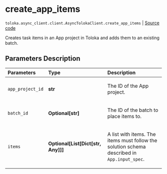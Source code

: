 # create_app_items
`toloka.async_client.client.AsyncTolokaClient.create_app_items` | [Source code](https://github.com/Toloka/toloka-kit/blob/v1.1.0.post1/src/client/__init__.py#L0)

Creates task items in an App project in Toloka and adds them to an existing batch.

## Parameters Description

| Parameters | Type | Description |
| :----------| :----| :-----------|
`app_project_id`|**str**|<p>The ID of the App project.</p>
`batch_id`|**Optional\[str\]**|<p>The ID of the batch to place items to.</p>
`items`|**Optional\[List\[Dict\[str, Any\]\]\]**|<p>A list with items. The items must follow the solution schema described in `App.input_spec`.</p>
